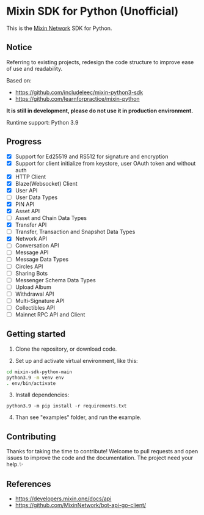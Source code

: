 # Mixin SDK for Python (Unofficial)

This is the [Mixin Network](https://mixin.one) SDK for Python.

## Notice

Referring to existing projects, redesign the code structure to improve ease of use and readability.

Based on:

- <https://github.com/includeleec/mixin-python3-sdk>
- <https://github.com/learnforpractice/mixin-python>

**It is still in development, please do not use it in production environment.**

Runtime support: Python 3.9

## Progress

- [x] Support for Ed25519 and RS512 for signature and encryption
- [x] Support for client initialize from keystore, user OAuth token and without auth
- [x] HTTP Client
- [x] Blaze(Websocket) Client
- [x] User API
- [ ] User Data Types
- [x] PIN API
- [x] Asset API
- [ ] Asset and Chain Data Types
- [x] Transfer API
- [ ] Transfer, Transaction and Snapshot Data Types
- [x] Network API
- [ ] Conversation API
- [ ] Message API
- [ ] Message Data Types
- [ ] Circles API
- [ ] Sharing Bots
- [ ] Messenger Schema Data Types
- [ ] Upload Album
- [ ] Withdrawal API
- [ ] Multi-Signature API
- [ ] Collectibles API
- [ ] Mainnet RPC API and Client

## Getting started

1. Clone the repository, or download code.

2. Set up and activate virtual environment, like this:

```bash
cd mixin-sdk-python-main
python3.9 -m venv env
. env/bin/activate
```

3. Install dependencies:

`python3.9 -m pip install -r requirements.txt`

4. Than see "examples" folder, and run the example.

## Contributing

Thanks for taking the time to contribute! Welcome to pull requests and open issues to improve the code and the documentation. The project need your help.✨

## References

- <https://developers.mixin.one/docs/api>
- <https://github.com/MixinNetwork/bot-api-go-client/>
